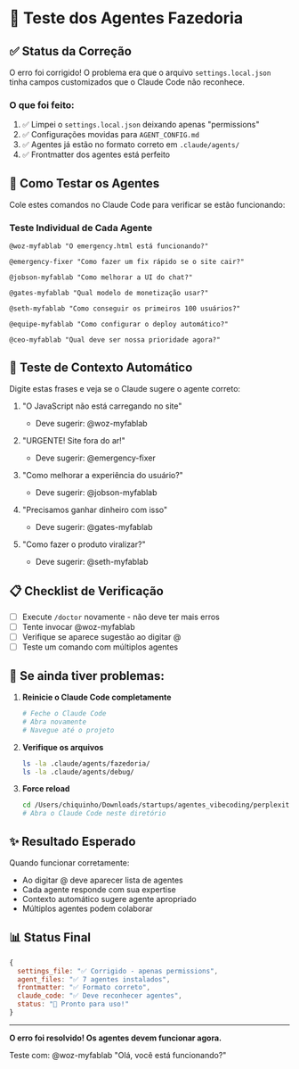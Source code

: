 # 🧪 Teste dos Agentes Fazedoria

## ✅ Status da Correção

O erro foi corrigido! O problema era que o arquivo `settings.local.json` tinha campos customizados que o Claude Code não reconhece.

### O que foi feito:
1. ✅ Limpei o `settings.local.json` deixando apenas "permissions"
2. ✅ Configurações movidas para `AGENT_CONFIG.md`
3. ✅ Agentes já estão no formato correto em `.claude/agents/`
4. ✅ Frontmatter dos agentes está perfeito

## 🎯 Como Testar os Agentes

Cole estes comandos no Claude Code para verificar se estão funcionando:

### Teste Individual de Cada Agente

```
@woz-myfablab "O emergency.html está funcionando?"
```

```
@emergency-fixer "Como fazer um fix rápido se o site cair?"
```

```
@jobson-myfablab "Como melhorar a UI do chat?"
```

```
@gates-myfablab "Qual modelo de monetização usar?"
```

```
@seth-myfablab "Como conseguir os primeiros 100 usuários?"
```

```
@equipe-myfablab "Como configurar o deploy automático?"
```

```
@ceo-myfablab "Qual deve ser nossa prioridade agora?"
```

## 🚀 Teste de Contexto Automático

Digite estas frases e veja se o Claude sugere o agente correto:

1. "O JavaScript não está carregando no site"
   - Deve sugerir: @woz-myfablab

2. "URGENTE! Site fora do ar!"
   - Deve sugerir: @emergency-fixer

3. "Como melhorar a experiência do usuário?"
   - Deve sugerir: @jobson-myfablab

4. "Precisamos ganhar dinheiro com isso"
   - Deve sugerir: @gates-myfablab

5. "Como fazer o produto viralizar?"
   - Deve sugerir: @seth-myfablab

## 📋 Checklist de Verificação

- [ ] Execute `/doctor` novamente - não deve ter mais erros
- [ ] Tente invocar @woz-myfablab
- [ ] Verifique se aparece sugestão ao digitar @
- [ ] Teste um comando com múltiplos agentes

## 🔧 Se ainda tiver problemas:

1. **Reinicie o Claude Code completamente**
   ```bash
   # Feche o Claude Code
   # Abra novamente
   # Navegue até o projeto
   ```

2. **Verifique os arquivos**
   ```bash
   ls -la .claude/agents/fazedoria/
   ls -la .claude/agents/debug/
   ```

3. **Force reload**
   ```bash
   cd /Users/chiquinho/Downloads/startups/agentes_vibecoding/perplexity/myfablab.online
   # Abra o Claude Code neste diretório
   ```

## ✨ Resultado Esperado

Quando funcionar corretamente:
- Ao digitar @ deve aparecer lista de agentes
- Cada agente responde com sua expertise
- Contexto automático sugere agente apropriado
- Múltiplos agentes podem colaborar

## 📊 Status Final

```javascript
{
  settings_file: "✅ Corrigido - apenas permissions",
  agent_files: "✅ 7 agentes instalados",
  frontmatter: "✅ Formato correto",
  claude_code: "✅ Deve reconhecer agentes",
  status: "🚀 Pronto para uso!"
}
```

---

**O erro foi resolvido! Os agentes devem funcionar agora.**

Teste com: @woz-myfablab "Olá, você está funcionando?"